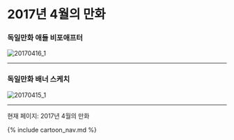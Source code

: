 # 2017년 4월의 만화

### 독일만화 애들 비포애프터
![20170416_1](/2017_04/20170416_1.jpg)

* * *

### 독일만화 배너 스케치
![20170415_1](/2017_04/20170415_1.jpg)

* * *

현재 페이지: 2017년 4월의 만화

{% include cartoon_nav.md %}
